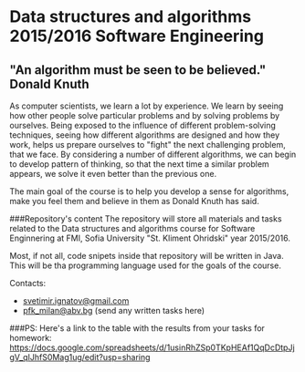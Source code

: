 # Data structures and algorithms 2015/2016 Software Engineering

## "An algorithm must be seen to be believed." Donald Knuth

As computer scientists, we learn a lot by experience. We learn by seeing how other people solve particular problems and by solving problems by ourselves. Being exposed to the influence of different problem-solving techniques, seeing how different algorithms are designed and how they work, helps us prepare ourselves to "fight" the next challenging problem, that we face. By considering a number of different algorithms, we can begin to develop pattern of thinking, so that the next time a similar problem appears, we solve it even better than the previous one.

The main goal of the course is to help you develop a sense for algorithms, make you feel them and believe in them as Donald Knuth has said.


###Repository's content
The repository will store all materials and tasks related to the Data structures and algorithms course for Software Enginnering at FMI, Sofia University "St. Kliment Ohridski" year 2015/2016.

Most, if not all, code snipets inside that repository will be written in Java. This will be tha programming language used for the goals of the course.

Contacts:
* svetimir.ignatov@gmail.com
* pfk_milan@abv.bg (send any written tasks here)

###PS:
Here's a link to the table with the results from your tasks for homework: https://docs.google.com/spreadsheets/d/1usinRhZSp0TKpHEAf1QqDcDtpJjgV_qIJhfS0Mag1ug/edit?usp=sharing